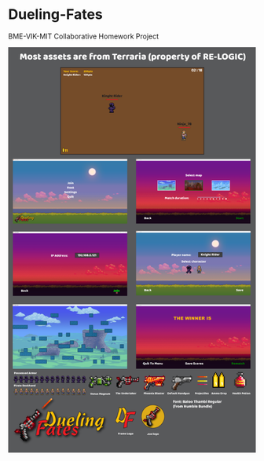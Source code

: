 # Dueling-Fates
BME-VIK-MIT Collaborative Homework Project

![Game logo](https://github.com/Zaion-BM/Dueling-Fates/blob/main/GamePicture.png) 
